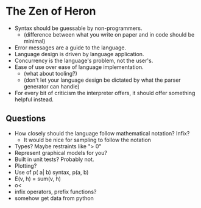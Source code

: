 
# The Zen of Heron
- Syntax should be guessable by non-programmers.
    - (difference between what you write on paper and in code should be minimal)
- Error messages are a guide to the language.
- Language design is driven by language application.
- Concurrency is the language's problem, not the user's.
- Ease of use over ease of language implementation.
    - (what about tooling?)
    - (don't let your language design be dictated by what the parser generator can handle)
- For every bit of criticism the interpreter offers, it should offer something helpful instead.

## Questions
- How closely should the language follow mathematical notation? Infix?
    - It would be nice for sampling to follow the notation
- Types? Maybe restraints like "> 0"
- Represent graphical models for you?
- Built in unit tests? Probably not.
- Plotting?
- Use of p( a| b) syntax, p(a, b)
- E(v, h) = sum(v, h)
- o<
- infix operators, prefix functions?
- somehow get data from python